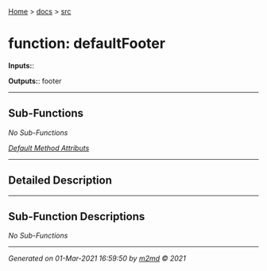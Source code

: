 [Home](../index.md) > [docs](../docs_index.md) > [src](src_index.md)  


# function: defaultFooter



**Inputs:**: 

**Outputs:**: footer

 ***

## Sub-Functions

*No Sub-Functions*

[*Default Method Attributs*](https://www.mathworks.com/help/matlab/matlab_oop/method-attributes.html)

 ***

## Detailed Description



 ***

## Sub-Function Descriptions

*No Sub-Functions*
***

*Generated on 01-Mar-2021 16:59:50 by [m2md](https://github.com/crgnam-research/m2md) © 2021*
